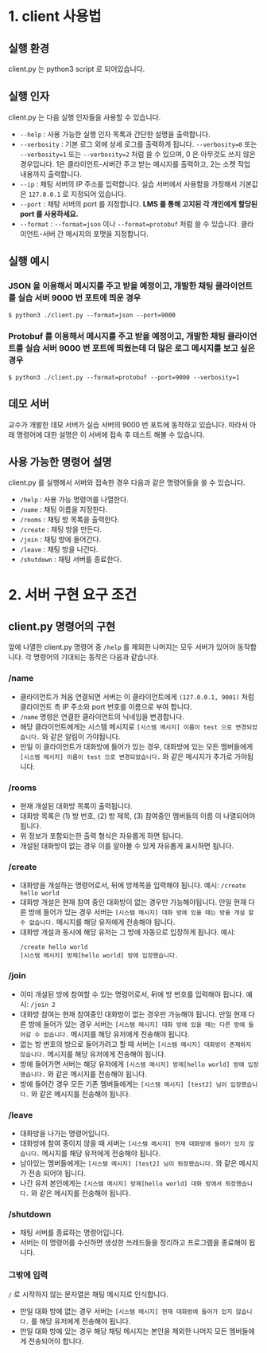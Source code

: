 # 1. client 사용법

## 실행 환경

client.py 는 python3 script 로 되어있습니다.

## 실행 인자

client.py 는 다음 실행 인자들을 사용할 수 있습니다.

* `--help` : 사용 가능한 실행 인자 목록과 간단한 설명을 출력합니다.
* `--verbosity` : 기본 로그 외에 상세 로그를 출력하게 됩니다. `--verbosity=0` 또는 `--verbosity=1` 또는 `--verbosity=2` 처럼 쓸 수 있으며, 0 은 아무것도 쓰지 않은 경우입니다. 1은 클라이언트-서버간 주고 받는 메시지를 출력하고, 2는 소켓 작업 내용까지 출력합니다.
* `--ip` : 채팅 서버의 IP 주소를 입력합니다. 실습 서버에서 사용함을 가정해서 기본값은 `127.0.0.1` 로 지정되어 있습니다.
* `--port` : 채탕 서버의 port 를 지정합니다. **LMS 를 통해 고지된 각 개인에게 할당된 port 를 사용하세요.**
* `--format` : `--format=json` 이나 `--format=protobuf` 처럼 쓸 수 있습니다. 클라이언트-서버 간 메시지의 포맷을 지정합니다.

## 실행 예시

### JSON 을 이용해서 메시지를 주고 받을 예정이고, 개발한 채팅 클라이언트를 실습 서버 9000 번 포트에 띄운 경우

```
$ python3 ./client.py --format=json --port=9000
```

### Protobuf 를 이용해서 메시지를 주고 받을 예정이고, 개발한 채팅 클라이언트를 실습 서버 9000 번 포트에 띄웠는데 더 많은 로그 메시지를 보고 싶은 경우 

```
$ python3 ./client.py --format=protobuf --port=9000 --verbosity=1
```

## 데모 서버

교수가 개발한 데모 서버가 실습 서버의 9000 번 포트에 동작하고 있습니다.
따라서 아래 명령어에 대한 설명은 이 서버에 접속 후 테스트 해볼 수 있습니다.

## 사용 가능한 명령어 설명

client.py 를 실행해서 서버와 접속한 경우 다음과 같은 명령어들을 쓸 수 있습니다.

* `/help` : 사용 가능 명령어를 나열한다.
* `/name` : 채팅 이름을 지정한다.
* `/rooms` : 채팅 방 목록을 출력한다.
* `/create` : 채팅 방을 만든다.
* `/join` : 채팅 방에 들어간다.
* `/leave` : 채팅 방을 나간다.
* `/shutdown` : 채팅 서버를 종료한다.

# 2. 서버 구현 요구 조건

## client.py 명령어의 구현
앞에 나열한 client.py 명령어 중 `/help` 를 제외한 나머지는 모두 서버가 있어야 동작합니다.
각 명령어의 기대되는 동작은 다음과 같습니다.

### /name

* 클라이언트가 처음 연결되면 서버는 이 클라이언트에게 `(127.0.0.1, 9001)` 처럼 클라이언트 측 IP 주소와 port 번호를 이름으로 부여 합니다.
* `/name` 명령은 연결한 클라이언트의 닉네임을 변경합니다.
* 해당 클라이언트에게는 시스템 메시지로 `[시스템 메시지] 이름이 test 으로 변경되었습니다.` 와 같은 알림이 가야됩니다.
* 만일 이 클라이언트가 대화방에 들어가 있는 경우, 대화방에 있는 모든 멤버들에게 `[시스템 메시지] 이름이 test 으로 변경되었습니다.` 와 같은 메시지가 추가로 가야됩니다.

### /rooms

* 현재 개설된 대화방 목록이 출력됩니다.
* 대화방 목록은 (1) 방 번호, (2) 방 제목, (3) 참여중인 멤버들의 이름 이 나열되어야 됩니다.
* 위 정보가 포함되는한 출력 형식은 자유롭게 하면 됩니다.
* 개설된 대화방이 없는 경우 이를 알아볼 수 있게 자유롭게 표시하면 됩니다.

### /create

* 대화방을 개설하는 명령어로서, 뒤에 방제목을 입력해야 됩니다.
  예시: `/create hello world`
* 대화방 개설은 현재 참여 중인 대화방이 없는 경우만 가능해야됩니다. 만일 현재 다른 방에 들어가 있는 경우 서버는 `[시스템 메시지] 대화 방에 있을 때는 방을 개설 할 수 없습니다.` 메시지를 해당 유저에게 전송해야 됩니다.
* 대화방 개설과 동시에 해당 유저는 그 방에 자동으로 입장하게 됩니다.
  예시:
  ```
  /create hello world
  [시스템 메시지] 방제[hello world] 방에 입장했습니다.
  ```

### /join

* 이미 개설된 방에 참여할 수 있는 명령어로서, 뒤에 방 번호를 입력해야 됩니다.
  예시: `/join 2`
* 대화방 참여는 현재 참여중인 대화방이 없는 경우만 가능해야 됩니다. 만일 현재 다른 방에 들어가 있는 경우 서버는 `[시스템 메시지] 대화 방에 있을 때는 다른 방에 들어갈 수 없습니다.` 메시지를 해당 유저에게 전송해야 됩니다.
* 없는 방 번호의 방으로 들어가려고 할 때 서버는 `[시스템 메시지] 대화방이 존재하지 않습니다.` 메시지를 해당 유저에게 전송해야 됩니다.
* 방에 들어가면 서버는 해당 유저에게 `[시스템 메시지] 방제[hello world] 방에 입장했습니다.` 와 같은 메시지를 전송해야 됩니다.
* 방에 들어간 경우 모든 기존 멤버들에게는 `[시스템 메시지] [test2] 님이 입장했습니다.` 와 같은 메시지를 전송해야 됩니다.

### /leave

* 대화방을 나가는 명령어입니다.
* 대화방에 참여 중이지 않을 때 서버는 `[시스템 메시지] 현재 대화방에 들어가 있지 않습니다.` 메시지를 해당 유저에게 전송해야 됩니다.
* 남아있는 멤버들에게는 `[시스템 메시지] [test2] 님이 퇴장했습니다.` 와 같은 메시지가 전송 되어야 됩니다.
* 나간 유저 본인에게는 `[시스템 메시지] 방제[hello world] 대화 방에서 퇴장했습니다.` 와 같은 메시지를 전송해야 됩니다.

### /shutdown

* 채팅 서버를 종료하는 명령어입니다.
* 서버는 이 명령어를 수신하면 생성한 쓰레드들을 정리하고 프로그램을 종료해야 됩니다.

### 그밖에 입력

`/` 로 시작하지 않는 문자열은 채팅 메시지로 인식합니다.

* 만일 대화 방에 없는 경우 서버는 `[시스템 메시지] 현재 대화방에 들어가 있지 않습니다.` 를 해당 유저에게 전송해야 됩니다.
* 만일 대화 방에 있는 경우 해당 채팅 메시지는 본인을 제외한 나머지 모든 멤버들에게 전송되어야 합니다. 
